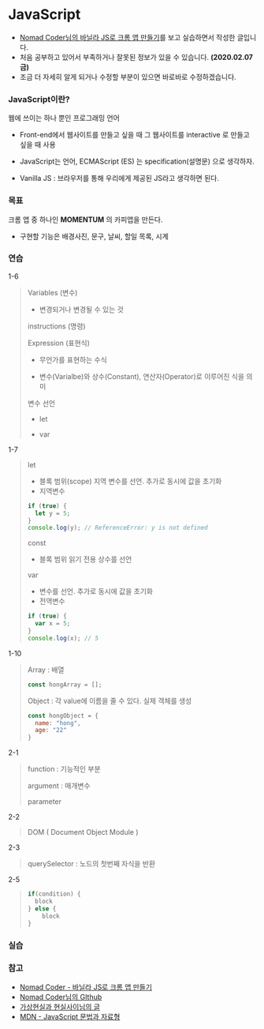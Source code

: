 # JavaScript

- [Nomad Coder님의 바닐라 JS로 크롬 앱 만들기](https://academy.nomadcoders.co/courses/435558/lectures/6689830)를 보고 실습하면서 작성한 글입니다.
- 처음 공부하고 있어서 부족하거나 잘못된 정보가 있을 수 있습니다. **(2020.02.07 금)**
- 조금 더 자세히 알게 되거나 수정할 부분이 있으면 바로바로 수정하겠습니다.



### JavaScript이란?

웹에 쓰이는 하나 뿐인 프로그래밍 언어

* Front-end에서 웹사이트를 만들고 싶을 때 그 웹사이트를 interactive 로 만들고 싶을 때 사용

* JavaScript는 언어, ECMAScript (ES) 는 specification(설명문) 으로 생각하자.
* Vanilla JS : 브라우저를 통해 우리에게 제공된 JS라고 생각하면 된다.



### 목표

크롬 앱 중 하나인 **MOMENTUM** 의 카피앱을 만든다.

* 구현할 기능은 배경사진, 문구, 날씨, 할일 목록, 시계



### 연습

1-6

>Variables (변수)
>
>* 변경되거나 변경될 수 있는 것
>
>instructions (명령)
>
>Expression (표현식) 
>
>* 무언가를 표현하는 수식
>
>* 변수(Varialbe)와 상수(Constant), 연산자(Operator)로 이루어진 식을 의미
>
>변수 선언
>
>* let
>
>* var

1-7

> let
>
> * 블록 범위(scope) 지역 변수를 선언. 추가로 동시에 값을 초기화
> * 지역변수
>
> ```javascript
> if (true) {
>   let y = 5;
> }
> console.log(y); // ReferenceError: y is not defined
> ```
>
> const 
>
> * 블록 범위 읽기 전용 상수를 선언
>
> var
>
> * 변수를 선언. 추가로 동시에 값을 초기화
> * 전역변수
>
> ```javascript
> if (true) {
>   var x = 5;
> }
> console.log(x); // 5
> ```

1-10

>Array : 배열
>
>```javascript
>const hongArray = [];
>```
>
>Object : 각 value에 이름을 줄 수 있다. 실제 객체를 생성
>
>```javascript
>const hongObject = {
>	name: "hong",
>	age: "22"
>}
>```
>
>

2-1

> function : 기능적인 부분
>
> argument : 매개변수
>
> parameter

2-2

> DOM ( Document Object Module )

2-3

> querySelector : 노드의 첫번째 자식을 반환

2-5

> ```javascript
> if(condition) {
> 	block
> } else {
>     block
> }
> ```
>
> 

### 실습



### 

### 참고

* [Nomad Coder - 바닐라 JS로 크롬 앱 만들기](https://academy.nomadcoders.co/courses/435558/lectures/6689830)
* [Nomad Coder님의 GIthub](https://github.com/serranoarevalo/momonton)
* [가상현실과 현실사이님의 글](http://egloos.zum.com/kjlife/v/2332939)
* [MDN - JavaScript 문법과 자료형](https://developer.mozilla.org/ko/docs/Web/JavaScript/Guide/Values,_variables,_and_literals)